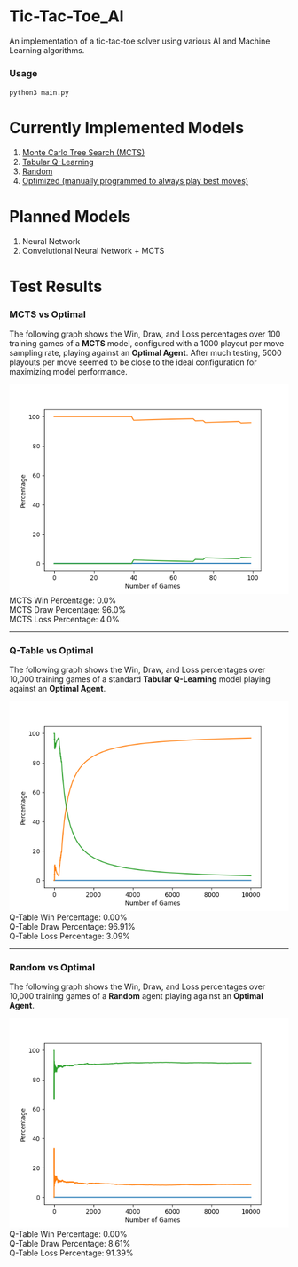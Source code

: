 # Tic-Tac-Toe_AI  
An implementation of a tic-tac-toe solver using various AI and Machine Learning algorithms.  
  
### Usage  
```  
python3 main.py  
```  
  
# Currently Implemented Models  
1. [Monte Carlo Tree Search (MCTS)](#mcts-vs-optimal)  
2. [Tabular Q-Learning](#q-table-vs-optimal)
3. [Random](#random-vs-optimal)  
4. [Optimized (manually programmed to always play best moves)](https://xkcd.com/832/) 
  
# Planned Models   
1. Neural Network  
2. Convelutional Neural Network + MCTS  
  
  
# Test Results  
  
### MCTS vs Optimal
  
 
The following graph shows the Win, Draw, and Loss percentages over 100 training games of a **MCTS** model, configured with a 1000 playout per move sampling rate, playing against an **Optimal Agent**. After much testing, 5000 playouts per move seemed to be close to the ideal configuration for maximizing model performance.  
  
![cumulative_accuracy](graphs/MCTS_vs_Optimal-Cumulative_Accuracy.png)    
MCTS Win Percentage: 0.0%      
MCTS Draw Percentage: 96.0%      
MCTS Loss Percentage: 4.0% 
***  
### Q-Table vs Optimal  
  
The following graph shows the Win, Draw, and Loss percentages over 10,000 training games of a standard **Tabular Q-Learning** model playing against an **Optimal Agent**.  
  
![cumulative_accuracy](graphs/Q-Table_vs_Optimal-Cumulative_Accuracy.png)    
Q-Table Win Percentage: 0.00%      
Q-Table Draw Percentage: 96.91%      
Q-Table Loss Percentage: 3.09% 
***  
### Random vs Optimal  
  
The following graph shows the Win, Draw, and Loss percentages over 10,000 training games of a **Random** agent playing against an **Optimal Agent**.  
  
![cumulative_accuracy](graphs/Random_vs_Optimal-Cumulative_Accuracy.png)    
Q-Table Win Percentage: 0.00%      
Q-Table Draw Percentage: 8.61%      
Q-Table Loss Percentage: 91.39%
